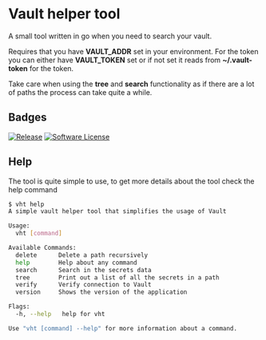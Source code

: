 # Vault helper tool

A small tool written in go when you need to search your vault.

Requires that you have **VAULT_ADDR** set in your environment. For the token you can either have **VAULT_TOKEN** set or if not set it reads from **~/.vault-token** for the token.

Take care when using the **tree** and **search** functionality as if there are a lot of paths the process can take quite a while.

## Badges

[![Release](https://img.shields.io/github/release/ilijamt/vht.svg?style=for-the-badge)](https://github.com/ilijamt/vht/releases/latest)
[![Software License](https://img.shields.io/badge/license-MIT-brightgreen.svg?style=for-the-badge)](/LICENSE.md)

## Help

The tool is quite simple to use, to get more details about the tool check the help command

```bash
$ vht help
A simple vault helper tool that simplifies the usage of Vault

Usage:
  vht [command]

Available Commands:
  delete      Delete a path recursively
  help        Help about any command
  search      Search in the secrets data
  tree        Print out a list of all the secrets in a path
  verify      Verify connection to Vault
  version     Shows the version of the application

Flags:
  -h, --help   help for vht

Use "vht [command] --help" for more information about a command.
```
